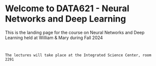 # Welcome to DATA621 - Neural Networks and Deep Learning

This is the landing page for the course on Neural Networks and Deep Learning held at William & Mary during Fall 2024

```{figure} images/nndl_image.pdf
 
```

```{important}
The lectures will take place at the Integrated Science Center, room 2291
```

```{tableofcontents}
```